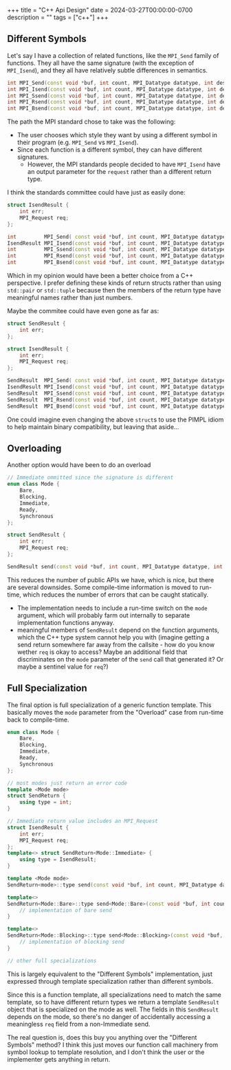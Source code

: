 +++
title = "C++ Api Design"
date = 2024-03-27T00:00:00-0700
description = ""
tags = ["c++"]
+++

## Different Symbols

Let's say I have a collection of related functions, like the `MPI_Send` family of functions.
They all have the same signature (with the exception of `MPI_Isend`), and they all have relatively subtle differences in semantics.

```c++
int MPI_Send(const void *buf, int count, MPI_Datatype datatype, int dest, int tag, MPI_Comm comm)
int MPI_Isend(const void *buf, int count, MPI_Datatype datatype, int dest, int tag, MPI_Comm comm, MPI_Request *request)
int MPI_Ssend(const void *buf, int count, MPI_Datatype datatype, int dest, int tag, MPI_Comm comm)
int MPI_Rsend(const void *buf, int count, MPI_Datatype datatype, int dest, int tag, MPI_Comm comm)
int MPI_Bsend(const void *buf, int count, MPI_Datatype datatype, int dest, int tag, MPI_Comm comm)
```

The path the MPI standard chose to take was the following:
* The user chooses which style they want by using a different symbol in their program (e.g. `MPI_Send` vs `MPI_Isend`).
* Since each function is a different symbol, they can have different signatures. 
  * However, the MPI standards people decided to have `MPI_Isend` have an output parameter for the `request` rather than a different return type.

I think the standards committee could have just as easily done:

```c++
struct IsendResult {
    int err;
    MPI_Request req;
};

int         MPI_Send( const void *buf, int count, MPI_Datatype datatype, int dest, int tag, MPI_Comm comm)
IsendResult MPI_Isend(const void *buf, int count, MPI_Datatype datatype, int dest, int tag, MPI_Comm comm)
int         MPI_Ssend(const void *buf, int count, MPI_Datatype datatype, int dest, int tag, MPI_Comm comm)
int         MPI_Rsend(const void *buf, int count, MPI_Datatype datatype, int dest, int tag, MPI_Comm comm)
int         MPI_Bsend(const void *buf, int count, MPI_Datatype datatype, int dest, int tag, MPI_Comm comm)
```

Which in my opinion would have been a better choice from a C++ perspective.
I prefer defining these kinds of return structs rather than using `std::pair` or `std::tuple` because then the members of the return type have meaningful names rather than just numbers.

Maybe the commitee could have even gone as far as:

```c++
struct SendResult {
    int err;
};

struct IsendResult {
    int err;
    MPI_Request req;
};

SendResult  MPI_Send( const void *buf, int count, MPI_Datatype datatype, int dest, int tag, MPI_Comm comm)
IsendResult MPI_Isend(const void *buf, int count, MPI_Datatype datatype, int dest, int tag, MPI_Comm comm)
SendResult  MPI_Ssend(const void *buf, int count, MPI_Datatype datatype, int dest, int tag, MPI_Comm comm)
SendResult  MPI_Rsend(const void *buf, int count, MPI_Datatype datatype, int dest, int tag, MPI_Comm comm)
SendResult  MPI_Bsend(const void *buf, int count, MPI_Datatype datatype, int dest, int tag, MPI_Comm comm)
```

One could imagine even changing the above `struct`s to use the PIMPL idiom to help maintain binary compatibility, but leaving that aside...

## Overloading

Another option would have been to do an overload

```c++
// Immediate ommitted since the signature is different
enum class Mode {
    Bare,
    Blocking,
    Immediate,
    Ready,
    Synchronous
};

struct SendResult {
    int err;
    MPI_Request req;
};

SendResult send(const void *buf, int count, MPI_Datatype datatype, int dest, int tag, MPI_Comm comm, const Mode mode = Mode::Bare)
```

This reduces the number of public APIs we have, which is nice, but there are several downsides.
Some compile-time information is moved to run-time, which reduces the number of errors that can be caught statically.
* The implementation needs to include a run-time switch on the `mode` argument, which will probably farm out internally to separate implementation functions anyway.
* meaningful members of `SendResult` depend on the function arguments, which the C++ type system cannot help you with (imagine getting a send return somewhere far away from the callsite - how do you know wether `req` is okay to access? Maybe an additional field that discriminates on the `mode` parameter of the `send` call that generated it? Or maybe a sentinel value for `req`?)


## Full Specialization
The final option is full specialization of a generic function template.
This basically moves the `mode` parameter from the "Overload" case from run-time back to compile-time.

```c++
enum class Mode {
    Bare,
    Blocking,
    Immediate,
    Ready,
    Synchronous
};

// most modes just return an error code
template <Mode mode>
struct SendReturn {
    using type = int;
}

// Immediate return value includes an MPI_Request
struct IsendResult {
    int err;
    MPI_Request req;
};
template<> struct SendReturn<Mode::Immediate> {
    using type = IsendResult;
}

template <Mode mode>
SendReturn<mode>::type send(const void *buf, int count, MPI_Datatype datatype, int dest, int tag, MPI_Comm comm);

template<>
SendReturn<Mode::Bare>::type send<Mode::Bare>(const void *buf, int count, MPI_Datatype datatype, int dest, int tag, MPI_Comm comm) {
    // implementation of bare send
}

template<>
SendReturn<Mode::Blocking>::type send<Mode::Blocking>(const void *buf, int count, MPI_Datatype datatype, int dest, int tag, MPI_Comm comm) {
    // implementation of blocking send
}

// other full specializations
```

This is largely equivalent to the "Different Symbols" implementation, just expressed through template specialization rather than different symbols.

Since this is a function template, all specializations need to match the same template, so to have different return types we return a template `SendResult` object that is specialized on the mode as well.
The fields in this `SendResult` depends on the mode, so there's no danger of accidentally accessing a meaningless `req` field from a non-Immediate send.

The real question is, does this buy you anything over the "Different Symbols" method?
I think this just moves our function call machinery from symbol lookup to template resolution, and I don't think the user or the implementer gets anything in return.

